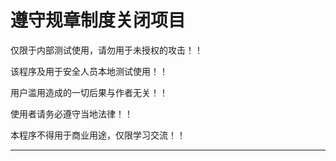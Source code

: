 
# 遵守规章制度关闭项目

仅限于内部测试使用，请勿用于未授权的攻击！！ 

该程序及用于安全人员本地测试使用！！

用户滥用造成的一切后果与作者无关！！ 

使用者请务必遵守当地法律！！ 

本程序不得用于商业用途，仅限学习交流！！

--------------------------------------------------------------------------------------------------------------------------------------------------------------------
